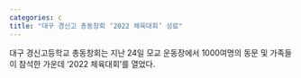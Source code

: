 ```yaml
---
categories: c
title: "대구 경신고 총동창회 ‘2022 체육대회’ 성료"
---
```

대구 경신고등학교 총동창회는 지난 24일 모교 운동장에서 1000여명의 동문 및 가족들이 참석한 가운데 ‘2022 체육대회’를 열었다.